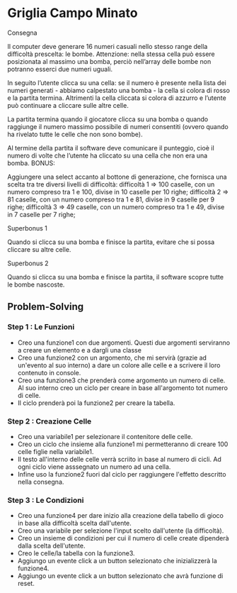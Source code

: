 # Griglia Campo Minato

Consegna

Il computer deve generare 16 numeri casuali nello stesso range della difficoltà prescelta: le bombe. Attenzione: nella stessa cella può essere posizionata al massimo una bomba, perciò nell’array delle bombe non potranno esserci due numeri uguali.

In seguito l’utente clicca su una cella: se il numero è presente nella lista dei numeri generati - abbiamo calpestato una bomba - la cella si colora di rosso e la partita termina. Altrimenti la cella cliccata si colora di azzurro e l’utente può continuare a cliccare sulle altre celle.

La partita termina quando il giocatore clicca su una bomba o quando raggiunge il numero massimo possibile di numeri consentiti (ovvero quando ha rivelato tutte le celle che non sono bombe).

Al termine della partita il software deve comunicare il punteggio, cioè il numero di volte che l’utente ha cliccato su una cella che non era una bomba.
BONUS:

Aggiungere una select accanto al bottone di generazione, che fornisca una scelta tra tre diversi livelli di difficoltà:
difficoltà 1 ⇒ 100 caselle, con un numero compreso tra 1 e 100, divise in 10 caselle per 10 righe;
difficoltà 2 ⇒ 81 caselle, con un numero compreso tra 1 e 81, divise in 9 caselle per 9 righe;
difficoltà 3 ⇒ 49 caselle, con un numero compreso tra 1 e 49, divise in 7 caselle per 7 righe;

Superbonus 1

Quando si clicca su una bomba e finisce la partita, evitare che si possa cliccare su altre celle.

Superbonus 2

Quando si clicca su una bomba e finisce la partita, il software scopre tutte le bombe nascoste.


## Problem-Solving

### Step 1 : Le Funzioni

* Creo una funzione1 con due argomenti. Questi due argomenti serviranno a creare un elemento e a dargli una classe
* Creo una funzione2 con un argomento, che mi servirà (grazie ad un'evento al suo interno) a dare un colore alle celle e a scrivere il loro contenuto in console.
* Creo una funzione3 che prenderà come argomento un numero di celle. Al suo interno creo un ciclo per creare in base all'argomento tot numero di celle.
* Il ciclo prenderà poi la funzione2 per creare la tabella.

### Step 2 : Creazione Celle

* Creo una variabile1 per selezionare il contenitore delle celle.
* Creo un ciclo che insieme alla funzione1 mi permetteranno di creare 100 celle figlie nella variabile1.
* Il testo all'interno delle celle verrà scriito in base al numero di cicli. Ad ogni ciclo viene asssegnato un numero ad una cella.
* Infine uso la funzione2 fuori dal ciclo per raggiungere l'effetto descritto nella consegna.

### Step 3 : Le Condizioni

* Creo una funzione4 per dare inizio alla creazione della tabello di gioco in base alla difficoltà scelta dall'utente.
* Creo una variabile per selezione l'input scelto dall'utente (la difficoltà).
* Creo un insieme di condizioni per cui il numero di celle create dipenderà dalla scelta dell'utente.
* Creo le celle/la tabella con la funzione3.
* Aggiungo un evente click a un button selezionato che inizializzerà la funzione4.
* Aggiungo un evente click a un button selezionato che avrà funzione di reset.